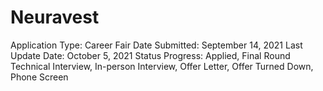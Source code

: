 # Neuravest

Application Type: Career Fair
Date Submitted: September 14, 2021
Last Update Date: October 5, 2021
Status Progress: Applied, Final Round Technical Interview, In-person Interview, Offer Letter, Offer Turned Down, Phone Screen